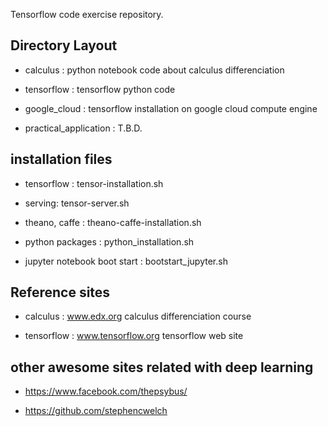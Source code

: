 ﻿Tensorflow code exercise repository.

## Directory Layout

- calculus
   : python notebook code about calculus differenciation 

- tensorflow
   : tensorflow python code

- google_cloud
   : tensorflow installation on google cloud compute engine 

- practical_application
   : T.B.D.


## installation files
 
- tensorflow : tensor-installation.sh 

- serving: tensor-server.sh 

- theano, caffe : theano-caffe-installation.sh

- python packages : python_installation.sh

- jupyter notebook boot start : bootstart_jupyter.sh 


## Reference sites

- calculus : www.edx.org calculus differenciation course

- tensorflow : www.tensorflow.org tensorflow web site

## other awesome sites related with deep learning

- https://www.facebook.com/thepsybus/

- https://github.com/stephencwelch


